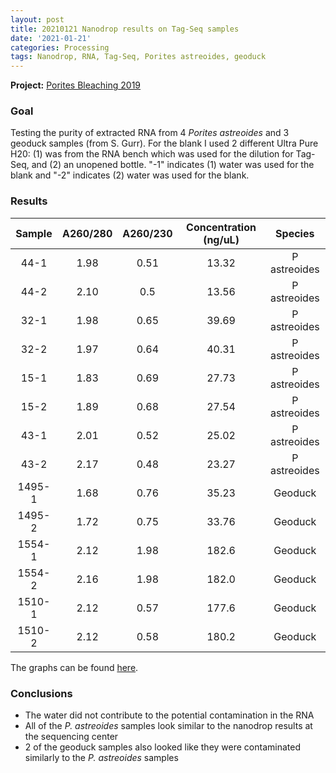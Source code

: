 ```yaml
---
layout: post
title: 20210121 Nanodrop results on Tag-Seq samples
date: '2021-01-21'
categories: Processing
tags: Nanodrop, RNA, Tag-Seq, Porites astreoides, geoduck
---
```



**Project:** [Porites Bleaching 2019](https://github.com/kevinhwong1/Porites_Rim_Bleaching_2019)

### Goal

Testing the purity of extracted RNA from 4 *Porites astreoides* and 3 geoduck samples (from S. Gurr). For the blank I used 2 different Ultra Pure H20: (1) was from the RNA bench which was used for the dilution for Tag-Seq, and (2) an unopened bottle. "-1" indicates (1) water was used for the blank and "-2" indicates (2) water was used for the blank.

### Results

| Sample | A260/280 | A260/230 | Concentration (ng/uL) |    Species   |
|:------:|:--------:|:--------:|:---------------------:|:------------:|
|  44-1  |   1.98   |   0.51   |         13.32         | P astreoides |
|  44-2  |   2.10   |    0.5   |         13.56         | P astreoides |
|  32-1  |   1.98   |   0.65   |         39.69         | P astreoides |
|  32-2  |   1.97   |   0.64   |         40.31         | P astreoides |
|  15-1  |   1.83   |   0.69   |         27.73         | P astreoides |
|  15-2  |   1.89   |   0.68   |         27.54         | P astreoides |
|  43-1  |   2.01   |   0.52   |         25.02         | P astreoides |
|  43-2  |   2.17   |   0.48   |         23.27         | P astreoides |
| 1495-1 |   1.68   |   0.76   |         35.23         |    Geoduck   |
| 1495-2 |   1.72   |   0.75   |         33.76         |    Geoduck   |
| 1554-1 |   2.12   |   1.98   |         182.6         |    Geoduck   |
| 1554-2 |   2.16   |   1.98   |         182.0         |    Geoduck   |
| 1510-1 |   2.12   |   0.57   |         177.6         |    Geoduck   |
| 1510-2 |   2.12   |   0.58   |         180.2         |    Geoduck   |

The graphs can be found [here](https://github.com/kevinhwong1/KevinHWong_Notebook/blob/master/images/Nanodrop_Results).

### Conclusions

- The water did not contribute to the potential contamination in the RNA
- All of the *P. astreoides* samples look similar to the nanodrop results at the sequencing center
- 2 of the geoduck samples also looked like they were contaminated similarly to the *P. astreoides* samples

